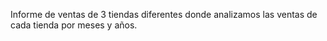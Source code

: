 Informe de ventas de 3 tiendas diferentes donde analizamos las ventas de cada tienda por meses y años.
